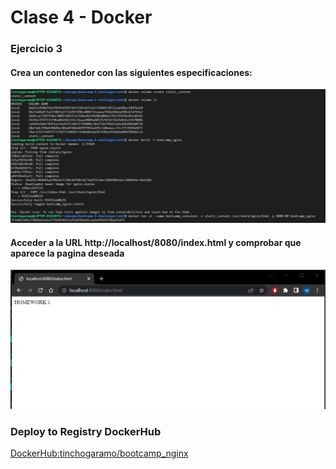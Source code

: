 # Clase 4 - Docker

### Ejercicio 3

#### Crea un contenedor con las siguientes especificaciones:
![Esta es una imagen](01.png)

#### Acceder a la URL http://localhost/8080/index.html y comprobar que aparece la pagina deseada
![Esta es una imagen](02.png)

### Deploy to Registry DockerHub
[DockerHub:tinchogaramo/bootcamp_nginx](https://hub.docker.com/repository/docker/tinchogaramo/bootcamp_nginx)